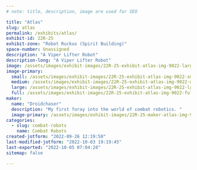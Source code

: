 ```yaml
---
# note: title, description, image are used for SEO

title: "Atlas"
slug: atlas
permalink: /exhibits/atlas/
exhibit-id: 22R-25
exhibit-zone: "Robot Ruckus (Spirit Building)"
space-number: Unassigned
description: "A Viper Lifter Robot"
description-long: "A Viper Lifter Robot"
image: /assets/images/exhibit-images/22R-25-exhibit-atlas-img-9022-large.jpg
image-primary: 
  small: /assets/images/exhibit-images/22R-25-exhibit-atlas-img-9022-small.jpg
  medium: /assets/images/exhibit-images/22R-25-exhibit-atlas-img-9022-medium.jpg
  large: /assets/images/exhibit-images/22R-25-exhibit-atlas-img-9022-large.jpg
  full: /assets/images/exhibit-images/22R-25-exhibit-atlas-img-9022-full.jpg
maker: 
  name: "Droidchaser"
  description: "My first foray into the world of combat robotics. "
  image-primary: /assets/images/exhibit-images/22R-25-maker-atlas-img-9022-18-27-medium.jpg
categories: 
  - slug: combat-robots
    name: Combat Robots
created-jotform: "2022-09-26 12:19:58"
last-modified-jotform: "2022-10-03 19:19:45"
last-exported: "2022-10-05 07:04:28"
sitemap: false

---
```

